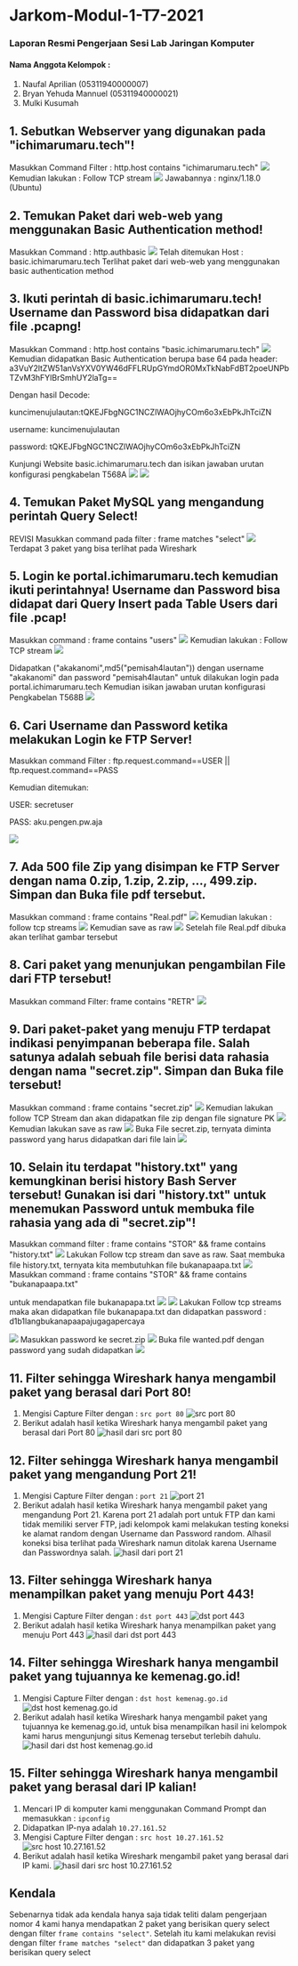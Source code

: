 # Jarkom-Modul-1-T7-2021
### Laporan Resmi Pengerjaan Sesi Lab Jaringan Komputer

#### Nama Anggota Kelompok :
1. Naufal Aprilian (05311940000007)
2. Bryan Yehuda Mannuel (05311940000021)
3. Mulki Kusumah

## 1. Sebutkan Webserver yang digunakan pada "ichimarumaru.tech"!

Masukkan Command Filter : http.host contains "ichimarumaru.tech"
![](images/1-1.png)
Kemudian lakukan : Follow TCP stream
![](images/1.png)
Jawabannya : nginx/1.18.0 (Ubuntu)

## 2. Temukan Paket dari web-web yang menggunakan Basic Authentication method!

Masukkan Command : http.authbasic
![](images/2-1.png)
Telah ditemukan Host : basic.ichimarumaru.tech
Terlihat paket dari web-web yang menggunakan basic authentication method

## 3. Ikuti perintah di basic.ichimarumaru.tech! Username dan Password bisa didapatkan dari file .pcapng!

Masukkan Command : http.host contains "basic.ichimarumaru.tech"
![](images/3.png)
Kemudian didapatkan Basic Authentication berupa base 64 pada header:
a3VuY2ltZW51anVsYXV0YW46dFFLRUpGYmdOR0MxTkNabFdBT2poeUNPbTZvM3hFYlBrSmhUY2laTg==

Dengan hasil Decode:

kuncimenujulautan:tQKEJFbgNGC1NCZlWAOjhyCOm6o3xEbPkJhTciZN

username: kuncimenujulautan

password: tQKEJFbgNGC1NCZlWAOjhyCOm6o3xEbPkJhTciZN

Kunjungi Website basic.ichimarumaru.tech 
dan isikan jawaban urutan konfigurasi pengkabelan T568A
![](images/3-1.png)
![](images/3-2.png)

## 4. Temukan Paket MySQL yang mengandung perintah Query Select!
REVISI
Masukkan command pada filter : frame matches "select"
![](images/4.png)
Terdapat 3 paket yang bisa terlihat pada Wireshark

## 5. Login ke portal.ichimarumaru.tech kemudian ikuti perintahnya! Username dan Password bisa didapat dari Query Insert pada Table Users dari file .pcap!

Masukkan command : frame contains "users"
![](images/5-1.png)
Kemudian lakukan : Follow TCP stream
![](images/5-2.png)

Didapatkan ("akakanomi",md5("pemisah4lautan")) dengan username "akakanomi" dan password "pemisah4lautan" untuk dilakukan login pada portal.ichimarumaru.tech
Kemudian isikan jawaban urutan konfigurasi Pengkabelan T568B
![](images/5-3.png)

## 6. Cari Username dan Password ketika melakukan Login ke FTP Server!
Masukkan command Filter : ftp.request.command==USER || ftp.request.command==PASS

Kemudian ditemukan:

USER: secretuser

PASS: aku.pengen.pw.aja

![](images/6.png)
## 7. Ada 500 file Zip yang disimpan ke FTP Server dengan nama 0.zip, 1.zip, 2.zip, ..., 499.zip. Simpan dan Buka file pdf tersebut.
Masukkan command : frame contains "Real.pdf"
![](images/7-dulu.png)
Kemudian lakukan : follow tcp streams
![](images/7.png)
Kemudian save as raw
![](images/7-real.png)
Setelah file Real.pdf dibuka akan terlihat gambar tersebut

## 8. Cari paket yang menunjukan pengambilan File dari FTP tersebut!
Masukkan command Filter: frame contains "RETR"
![](images/8-asli.png)
## 9. Dari paket-paket yang menuju FTP terdapat indikasi penyimpanan beberapa file. Salah satunya adalah sebuah file berisi data rahasia dengan nama "secret.zip". Simpan dan Buka file tersebut!
Masukkan command : frame contains "secret.zip"
![](images/9.png)
Kemudian lakukan follow TCP Stream dan akan didapatkan file zip dengan file signature PK
![](images/9-1.png)
Kemudian lakukan save as raw
![](images/9-2.png)
Buka File secret.zip, ternyata diminta password yang harus didapatkan dari file lain
![](images/9-3.png)
## 10. Selain itu terdapat "history.txt" yang kemungkinan berisi history Bash Server tersebut! Gunakan isi dari "history.txt" untuk menemukan Password untuk membuka file rahasia yang ada di "secret.zip"!
Masukkan command filter : frame contains "STOR" && frame contains "history.txt"
![](images/10.png)
Lakukan Follow tcp stream dan save as raw. Saat membuka file history.txt, ternyata kita membutuhkan file bukanapaapa.txt
![](images/10-3.png)
Masukkan command : frame contains "STOR" && frame contains "bukanapaapa.txt"

untuk mendapatkan file bukanapapa.txt
![](images/10-1.png)
![](images/10-2.png)
Lakukan Follow tcp streams maka akan didapatkan file bukanapapa.txt
dan didapatkan password : d1b1langbukanapaapajugagapercaya

![](images/10-4.png)
Masukkan password ke secret.zip
![](images/10-5.png)
Buka file wanted.pdf dengan password yang sudah didapatkan
![](images/10-6.png)
## 11. Filter sehingga Wireshark hanya mengambil paket yang berasal dari Port 80!

1. Mengisi Capture Filter dengan : `src port 80`
![src port 80](https://github.com/BryanYehuda/Jarkom-Modul-1-T7-2021/blob/main/images/11-1.png?raw=true)
2. Berikut adalah hasil ketika Wireshark hanya mengambil paket yang berasal dari Port 80
![hasil dari src port 80](https://github.com/BryanYehuda/Jarkom-Modul-1-T7-2021/blob/main/images/11.png?raw=true)

## 12. Filter sehingga Wireshark hanya mengambil paket yang mengandung Port 21!

1. Mengisi Capture Filter dengan : `port 21`
![port 21](https://github.com/BryanYehuda/Jarkom-Modul-1-T7-2021/blob/main/images/12.png?raw=true)
2. Berikut adalah hasil ketika Wireshark hanya mengambil paket yang mengandung Port 21. Karena port 21 adalah port untuk FTP dan kami tidak memiliki server FTP, jadi kelompok kami melakukan testing koneksi ke alamat random dengan Username dan Password random. Alhasil koneksi bisa terlihat pada Wireshark namun ditolak karena Username dan Passwordnya salah.
![hasil dari port 21](https://github.com/BryanYehuda/Jarkom-Modul-1-T7-2021/blob/main/images/12-bukti.png?raw=true)

## 13. Filter sehingga Wireshark hanya menampilkan paket yang menuju Port 443!

1. Mengisi Capture Filter dengan : `dst port 443`
![dst port 443](https://github.com/BryanYehuda/Jarkom-Modul-1-T7-2021/blob/main/images/13.png?raw=true)
2. Berikut adalah hasil ketika Wireshark hanya menampilkan paket yang menuju Port 443
![hasil dari dst port 443](https://github.com/BryanYehuda/Jarkom-Modul-1-T7-2021/blob/main/images/13-bukti.png?raw=true)

## 14. Filter sehingga Wireshark hanya mengambil paket yang tujuannya ke kemenag.go.id!

1. Mengisi Capture Filter dengan : `dst host kemenag.go.id`
![dst host kemenag.go.id](https://github.com/BryanYehuda/Jarkom-Modul-1-T7-2021/blob/main/images/14.png?raw=true)
2. Berikut adalah hasil ketika Wireshark hanya mengambil paket yang tujuannya ke kemenag.go.id, untuk bisa menampilkan hasil ini kelompok kami harus mengunjungi situs Kemenag tersebut terlebih dahulu.
![hasil dari dst host kemenag.go.id](https://github.com/BryanYehuda/Jarkom-Modul-1-T7-2021/blob/main/images/14-hasil.png?raw=true)

## 15. Filter sehingga Wireshark hanya mengambil paket yang berasal dari IP kalian!

1. Mencari IP di komputer kami menggunakan Command Prompt dan memasukkan : `ipconfig`
2. Didapatkan IP-nya adalah `10.27.161.52`
3. Mengisi Capture Filter dengan : `src host 10.27.161.52`
![src host 10.27.161.52](https://github.com/BryanYehuda/Jarkom-Modul-1-T7-2021/blob/main/images/15.png?raw=true)
4. Berikut adalah hasil ketika Wireshark mengambil paket yang berasal dari IP kami.
![hasil dari src host 10.27.161.52](https://github.com/BryanYehuda/Jarkom-Modul-1-T7-2021/blob/main/images/15-bukti.png?raw=true)

## Kendala
Sebenarnya tidak ada kendala hanya saja tidak teliti dalam pengerjaan nomor 4 kami hanya mendapatkan 2 paket yang berisikan query select dengan filter `frame contains "select"`. Setelah itu kami melakukan revisi dengan filter `frame matches "select"` dan didapatkan 3 paket yang berisikan query select